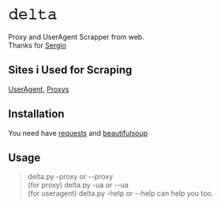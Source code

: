 # 𝚍𝚎𝚕𝚝𝚊
Proxy and UserAgent Scrapper from web. </br>
Thanks for [Sergio](https://github.com/YusufOzmen01)
## Sites i Used for Scraping
[UserAgent](https://generate-name.net/user-agent),
[Proxys](https://free-proxy-list.net/https://free-proxy-list.net/)
## Installation
You need have [requests](https://pypi.org/project/requests/) and [beautifulsoup](https://pypi.org/project/beautifulsoup4/) </br>

## Usage

> delta.py -proxy or --proxy </br> (for proxy)
> delta.py -ua or --ua </br> (for useragent)
> delta.py -help or --help can help you too.
